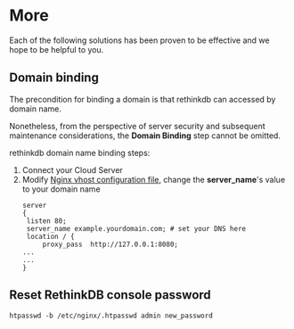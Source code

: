 # More

Each of the following solutions has been proven to be effective and we hope to be helpful to you.

## Domain binding

The precondition for binding a domain is that rethinkdb can accessed by domain name.

Nonetheless, from the perspective of server security and subsequent maintenance considerations, the **Domain Binding** step cannot be omitted.

rethinkdb domain name binding steps:

1. Connect your Cloud Server
2. Modify [Nginx vhost configuration file](/stack-components.md#nginx), change the **server_name**'s value to your domain name
   ```text
   server
   {
    listen 80;
    server_name example.yourdomain.com; # set your DNS here
    location / {
        proxy_pass  http://127.0.0.1:8080; 
   ...
   ...
   }
   ```

## Reset RethinkDB console password

```
htpasswd -b /etc/nginx/.htpasswd admin new_password
```